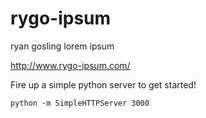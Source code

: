 rygo-ipsum
==========

ryan gosling lorem ipsum

http://www.rygo-ipsum.com/

Fire up a simple python server to get started!

`python -m SimpleHTTPServer 3000`
